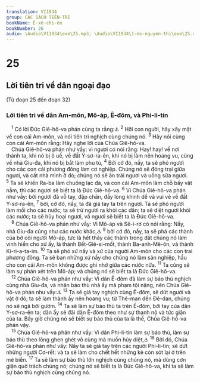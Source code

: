 ```yaml
---
translation: VI1934
group: CÁC SÁCH TIÊN-TRI
bookName: Ê-xê-chi-ên 
bookNumber: 26
audio: \Audio\VI1934\exe\25.mp3; \Audio\VI1934\1-ms-nguyen-thi\exe\25.mp3
---
```


<div class="title"><h1>25</h1><h2>Lời tiên tri về dân ngoại đạo</h2><p>(Từ đoạn 25 đến đoạn 32)</p><h3>Lời tiên tri về dân Am-môn, Mô-áp, Ê-đôm, và Phi-li-tin</h3></div>
<span class="verse exe_25_1"> <sup>1</sup> Có lời Đức Giê-hô-va phán cùng ta rằng:<a data-toggle="tooltip" data-placement="bottom" title="Gie 49:1-6; Exe 21:28-32; Am 1:13-15; So 2:8-11">⚓</a></span>
<span class="verse exe_25_2"><sup>2</sup> Hỡi con người, hãy xây mặt về con cái Am-môn, và nói tiên tri nghịch cùng chúng nó. </span>
<span class="verse exe_25_3"><sup>3</sup> Hãy nói cùng con cái Am-môn rằng: Hãy nghe lời của Chúa Giê-hô-va. <br/> Chúa Giê-hô-va phán như vầy: vì ngươi có nói rằng: Hay! hay! về nơi thánh ta, khi nó bị ô uế, về đất Y-sơ-ra-ên, khi nó bị làm nên hoang vu, cùng về nhà Giu-đa, khi nó bị bắt làm phu tù, </span>
<span class="verse exe_25_4"><sup>4</sup> Bởi cớ đó, nầy, ta sẽ phó ngươi cho các con cái phương đông làm cơ nghiệp. Chúng nó sẽ đóng trại giữa ngươi, và cất nhà mình ở đó; chúng nó sẽ ăn trái ngươi và uống sữa ngươi. </span>
<span class="verse exe_25_5"><sup>5</sup> Ta sẽ khiến Ra-ba làm chuồng lạc đà, và con cái Am-môn làm chỗ bầy vật nằm, thì các ngươi sẽ biết ta là Đức Giê-hô-va. </span>
<span class="verse exe_25_6"><sup>6</sup> Vì Chúa Giê-hô-va phán như vầy: bởi ngươi đã vỗ tay, đập chân, đầy lòng khinh dể và vui vẻ về đất Y-sơ-ra-ên, </span>
<span class="verse exe_25_7"><sup>7</sup> bởi, cớ đó, nầy, ta đã giá tay ta trên ngươi. Ta sẽ phó ngươi làm mồi cho các nước; ta sẽ trừ ngươi ra khỏi các dân; ta sẽ diệt ngươi khỏi các nước; ta sẽ hủy hoại ngươi, và ngươi sẽ biết ta là Đức Giê-hô-va. <br/></span>
<span class="verse exe_25_8"> <sup>8</sup> Chúa Giê-hô-va phán như vầy: Vì Mô-áp và Sê-i-rơ có nói rằng: Nầy, nhà Giu-đa cũng như các nước khác,<a data-toggle="tooltip" data-placement="bottom" title="Es 15:1–16:14; 25:10-12; Gie 48:1-47; Am 2:1-3; So 2:8-11">⚓</a></span>
<span class="verse exe_25_9"><sup>9</sup> bởi cớ đó, nầy, ta sẽ phá các thành của bờ cõi người Mô-áp, tức là hết thảy các thành trong đất chúng nó làm vinh hiển cho xứ ấy, là thành Bết-Giê-si-mốt, thành Ba-anh-Mê-ôn, và thành Ki-ri-a-ta-im. </span>
<span class="verse exe_25_10"><sup>10</sup> Ta sẽ phó xứ nầy và xứ của người Am-môn cho các con trai phương đông. Ta sẽ ban những xứ nầy cho chúng nó làm sản nghiệp, hầu cho con cái Am-môn không được ghi nhớ giữa các nước nữa. </span>
<span class="verse exe_25_11"><sup>11</sup> Ta cũng sẽ làm sự phán xét trên Mô-áp; và chúng nó sẽ biết ta là Đức Giê-hô-va. <br/></span>
<span class="verse exe_25_12"> <sup>12</sup> Chúa Giê-hô-va phán như vầy: Vì dân Ê-đôm đã làm sự báo thù nghịch cùng nhà Giu-đa, và nhân báo thù nhà ấy mà phạm tội nặng, nên Chúa Giê-hô-va phán như vầy:<a data-toggle="tooltip" data-placement="bottom" title="Es 34:5-17; 63:1-6; Gie 49:7-22; Exe 35:1-15; Am 1:11-12; Ápđia 1-14; Ma 1:2-5">⚓</a></span>
<span class="verse exe_25_13"><sup>13</sup> Ta sẽ giá tay nghịch cùng Ê-đôm, sẽ dứt người và vật ở đó; ta sẽ làm thành ấy nên hoang vu; từ Thê-man đến Đê-đan, chúng nó sẽ ngã bởi gươm. </span>
<span class="verse exe_25_14"><sup>14</sup> Ta sẽ làm sự báo thù ta trên Ê-đôm, bởi tay của dân Y-sơ-ra-ên ta; dân ấy sẽ đãi dân Ê-đôm theo như sự thạnh nộ và tức giận của ta. Bấy giờ chúng nó sẽ biết sự báo thù của ta là thế, Chúa Giê-hô-va phán vậy. <br/></span>
<span class="verse exe_25_15"> <sup>15</sup> Chúa Giê-hô-va phán như vầy: Vì dân Phi-li-tin làm sự báo thù, làm sự báo thù theo lòng ghen ghét vô cùng mà muốn hủy diệt,<a data-toggle="tooltip" data-placement="bottom" title="Es 14:29-31; Gie 47:1-7; Gio 3:4-8; Am 1:6-8; So 2:4-7; Xa 9:5-7">⚓</a></span>
<span class="verse exe_25_16"><sup>16</sup> Bởi đó, Chúa Giê-hô-va phán như vầy: Nầy ta sẽ giá tay trên các người Phi-li-tin; sẽ dứt những người Cơ-rết: và ta sẽ làm cho chết hết những kẻ còn sót lại ở trên mé biển. </span>
<span class="verse exe_25_17"><sup>17</sup> Ta sẽ làm sự báo thù lớn nghịch cùng chúng nó, mà dùng cơn giận quở trách chúng nó; chúng nó sẽ biết ta là Đức Giê-hô-va, khi ta sẽ làm sự báo thù nghịch cùng chúng nó. <br/></span>
